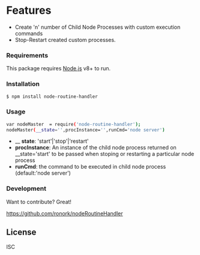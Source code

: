 

# Features

  - Create 'n' number of Child Node Processes with custom execution commands
  - Stop-Restart created custom processes.
 

### Requirements

This package requires [Node.js](https://nodejs.org/) v8+ to run.

### Installation

```sh
$ npm install node-routine-handler
```



### Usage

```sh
var nodeMaster  = require('node-routine-handler');
nodeMaster(__state='',procInstance='',runCmd='node server')
```

- __ __state__: 'start'|'stop'|'restart'
- __procInstance__: An instance of the child node process returned on __state='start' to be passed when stoping or restarting a particular node process
- __runCmd__: the command to be executed in child node process (default:'node server')



### Development

Want to contribute? Great!

https://github.com/ronork/nodeRoutineHandler

License
----

ISC


